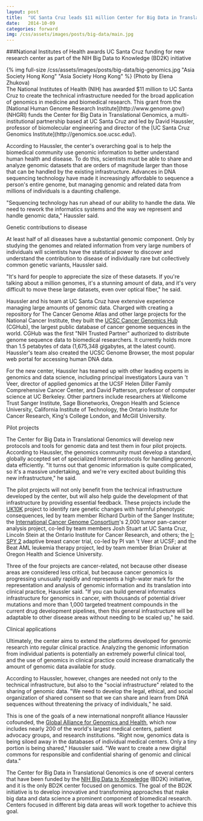 ```yaml
---
layout: post
title:  "UC Santa Cruz leads $11 million Center for Big Data in Translational Genomics"
date:   2014-10-09
categories: forward
img: /css/assets/images/posts/big-data/main.jpg
---
```

###National Institutes of Health awards UC Santa Cruz funding for new research center as part of the NIH Big Data to Knowledge (BD2K) initiative

<div class="caption">
{% img full-size /css/assets/images/posts/big-data/big-genomics.jpg "Asia Society Hong Kong" "Asia Society Hong Kong" %}
(Photo by Elena Zhukova)</div>The National Institutes of Health (NIH) has awarded $11 million to UC Santa Cruz to create the technical infrastructure needed for the broad application of genomics in medicine and biomedical research. This grant from the [National Human Genome Research Institute](http://www.genome.gov/) (NHGRI) funds the Center for Big Data in Translational Genomics, a multi-institutional partnership based at UC Santa Cruz and led by David Haussler, professor of biomolecular engineering and director of the [UC Santa Cruz Genomics Institute](http://genomics.soe.ucsc.edu/).

According to Haussler, the center's overarching goal is to help the biomedical community use genomic information to better understand human health and disease. To do this, scientists must be able to share and analyze genomic datasets that are orders of magnitude larger than those that can be handled by the existing infrastructure. Advances in DNA sequencing technology have made it increasingly affordable to sequence a person's entire genome, but managing genomic and related data from millions of individuals is a daunting challenge.

"Sequencing technology has run ahead of our ability to handle the data. We need to rework the informatics systems and the way we represent and handle genomic data," Haussler said.

Genetic contributions to disease

At least half of all diseases have a substantial genomic component. Only by studying the genomes and related information from very large numbers of individuals will scientists have the statistical power to discover and understand the contribution to disease of individually rare but collectively common genetic variants, Haussler said.

"It's hard for people to appreciate the size of these datasets. If you're talking about a million genomes, it's a stunning amount of data, and it's very difficult to move these large datasets, even over optical fiber," he said.

Haussler and his team at UC Santa Cruz have extensive experience managing large amounts of genomic data. Charged with creating a repository for The Cancer Genome Atlas and other large projects for the National Cancer Institute, they built the [UCSC Cancer Genomics Hub](https://cghub.ucsc.edu/) (CGHub), the largest public database of cancer genome sequences in the world. CGHub was the first "NIH Trusted Partner" authorized to distribute genome sequence data to biomedical researchers. It currently holds more than 1.5 petabytes of data (1,675,348 gigabytes, at the latest count). Haussler's team also created the UCSC Genome Browser, the most popular web portal for accessing human DNA data.

For the new center, Haussler has teamed up with other leading experts in genomics and data science, including principal investigators Laura van 't Veer, director of applied genomics at the UCSF Helen Diller Family Comprehensive Cancer Center, and David Patterson, professor of computer science at UC Berkeley. Other partners include researchers at Wellcome Trust Sanger Institute, Sage Bionetworks, Oregon Health and Science University, California Institute of Technology, the Ontario Institute for Cancer Research, King's College London, and McGill University.

﻿Pilot projects

The Center for Big Data in Translational Genomics will develop new protocols and tools for genomic data and test them in four pilot projects. According to Haussler, the genomics community must develop a standard, globally accepted set of specialized Internet protocols for handling genomic data efficiently. "It turns out that genomic information is quite complicated, so it's a massive undertaking, and we're very excited about building this new infrastructure," he said.

The pilot projects will not only benefit from the technical infrastructure developed by the center, but will also help guide the development of that infrastructure by providing essential feedback. These projects include the [UK10K](http://www.uk10k.org/) project to identify rare genetic changes with harmful phenotypic consequences, led by team member Richard Durbin of the Sanger Institute; the [International Cancer Genome Consortium](https://icgc.org/)'s 2,000 tumor pan-cancer analysis project, co-led by team members Josh Stuart at UC Santa Cruz, Lincoln Stein at the Ontario Institute for Cancer Research, and others; the [I-SPY 2](http://ispy2.org/) adaptive breast cancer trial, co-led by PI van 't Veer at UCSF; and the Beat AML leukemia therapy project, led by team member Brian Druker at Oregon Health and Science University.

Three of the four projects are cancer-related, not because other disease areas are considered less critical, but because cancer genomics is progressing unusually rapidly and represents a high-water mark for the representation and analysis of genomic information and its translation into clinical practice, Haussler said. "If you can build general informatics infrastructure for genomics in cancer, with thousands of potential driver mutations and more than 1,000 targeted treatment compounds in the current drug development pipelines, then this general infrastructure will be adaptable to other disease areas without needing to be scaled up," he said.

Clinical applications

Ultimately, the center aims to extend the platforms developed for genomic research into regular clinical practice. Analyzing the genomic information from individual patients is potentially an extremely powerful clinical tool, and the use of genomics in clinical practice could increase dramatically the amount of genomic data available for study.

According to Haussler, however, changes are needed not only to the technical infrastructure, but also to the "social infrastructure" related to the sharing of genomic data. "We need to develop the legal, ethical, and social organization of shared consent so that we can share and learn from DNA sequences without threatening the privacy of individuals," he said.

This is one of the goals of a new international nonprofit alliance Haussler cofounded, the [Global Alliance for Genomics and Health](http://genomicsandhealth.org/), which now includes nearly 200 of the world's largest medical centers, patient advocacy groups, and research institutions. "Right now, genomics data is being siloed away in the databases of individual medical centers. Only a tiny portion is being shared," Haussler said. "We want to create a new digital commons for responsible and confidential sharing of genomic and clinical data."

The Center for Big Data in Translational Genomics is one of several centers that have been funded by the [NIH Big Data to Knowledge](http://news.ucsc.edu/2014/10/haussler-big-data.html) (BD2K) initiative, and it is the only BD2K center focused on genomics. The goal of the BD2K initiative is to develop innovative and transforming approaches that make big data and data science a prominent component of biomedical research. Centers focused in different big data areas will work together to achieve this goal.